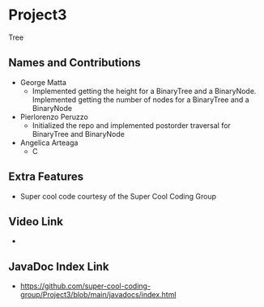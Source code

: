 # Project3
Tree

## Names and Contributions
- George Matta
  - Implemented getting the height for a BinaryTree and a BinaryNode. Implemented getting the number of nodes for a BinaryTree and a BinaryNode
- Pierlorenzo Peruzzo
  - Initialized the repo and implemented postorder traversal for BinaryTree and BinaryNode
- Angelica Arteaga
  - C

## Extra Features
- Super cool code courtesy of the Super Cool Coding Group

## Video Link
-

## JavaDoc Index Link
- https://github.com/super-cool-coding-group/Project3/blob/main/javadocs/index.html




